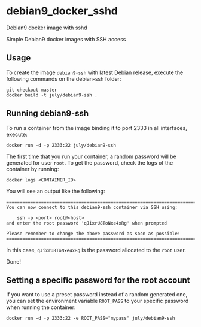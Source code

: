 # debian9_docker_sshd
Debian9 docker image with sshd

Simple Debian9 docker images with SSH access


## Usage

To create the image `debian9-ssh` with latest Debian release, 
execute the following commands on the debian-ssh folder:

    git checkout master
    docker build -t july/debian9-ssh . 

## Running debian9-ssh

To run a container from the image binding it to port 2333 in all interfaces, execute:

	docker run -d -p 2333:22 july/debian9-ssh

The first time that you run your container, a random password will be generated
for user `root`. To get the password, check the logs of the container by running:

	docker logs <CONTAINER_ID>

You will see an output like the following:

	========================================================================
	You can now connect to this debian9-ssh container via SSH using:

	    ssh -p <port> root@<host>
	and enter the root password 'qJixrU8ToNxe4xRg' when prompted

	Please remember to change the above password as soon as possible!
	========================================================================

In this case, `qJixrU8ToNxe4xRg` is the password allocated to the `root` user.

Done!


## Setting a specific password for the root account

If you want to use a preset password instead of a random generated one, you can
set the environment variable `ROOT_PASS` to your specific password when running the container:

	docker run -d -p 2333:22 -e ROOT_PASS="mypass" july/debian9-ssh

